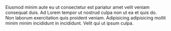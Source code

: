 
Eiusmod minim aute eu ut consectetur est pariatur amet velit veniam consequat duis. Ad Lorem tempor ut nostrud culpa non ut ea et quis do. Non laborum exercitation quis proident veniam. Adipisicing adipisicing mollit minim minim incididunt in incididunt. Velit qui ut ipsum culpa.